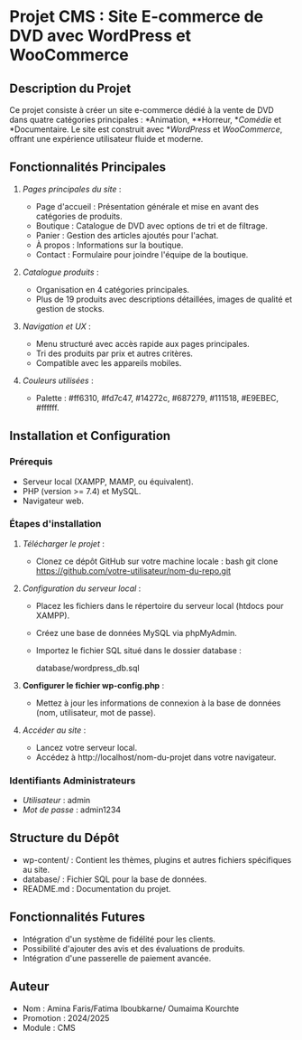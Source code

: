# Projet CMS : Site E-commerce de DVD avec WordPress et WooCommerce

## Description du Projet
Ce projet consiste à créer un site e-commerce dédié à la vente de DVD dans quatre catégories principales : *Animation, **Horreur, **Comédie* et *Documentaire. Le site est construit avec **WordPress* et *WooCommerce*, offrant une expérience utilisateur fluide et moderne.

## Fonctionnalités Principales

1. *Pages principales du site* :
   - Page d'accueil : Présentation générale et mise en avant des catégories de produits.
   - Boutique : Catalogue de DVD avec options de tri et de filtrage.
   - Panier : Gestion des articles ajoutés pour l'achat.
   - À propos : Informations sur la boutique.
   - Contact : Formulaire pour joindre l'équipe de la boutique.

2. *Catalogue produits* :
   - Organisation en 4 catégories principales.
   - Plus de 19 produits avec descriptions détaillées, images de qualité et gestion de stocks.

3. *Navigation et UX* :
   - Menu structuré avec accès rapide aux pages principales.
   - Tri des produits par prix et autres critères.
   - Compatible avec les appareils mobiles.

4. *Couleurs utilisées* :
   - Palette : #ff6310, #fd7c47, #14272c, #687279, #111518, #E9EBEC, #ffffff.

## Installation et Configuration

### Prérequis
- Serveur local (XAMPP, MAMP, ou équivalent).
- PHP (version >= 7.4) et MySQL.
- Navigateur web.

### Étapes d'installation

1. *Télécharger le projet* :
   - Clonez ce dépôt GitHub sur votre machine locale :
     bash
     git clone https://github.com/votre-utilisateur/nom-du-repo.git
     

2. *Configuration du serveur local* :
   - Placez les fichiers dans le répertoire du serveur local (htdocs pour XAMPP).
   - Créez une base de données MySQL via phpMyAdmin.
   - Importez le fichier SQL situé dans le dossier database :
     
     database/wordpress_db.sql
     

3. **Configurer le fichier wp-config.php** :
   - Mettez à jour les informations de connexion à la base de données (nom, utilisateur, mot de passe).

4. *Accéder au site* :
   - Lancez votre serveur local.
   - Accédez à http://localhost/nom-du-projet dans votre navigateur.

### Identifiants Administrateurs
- *Utilisateur* : admin
- *Mot de passe* : admin1234

## Structure du Dépôt

- wp-content/ : Contient les thèmes, plugins et autres fichiers spécifiques au site.
- database/ : Fichier SQL pour la base de données.
- README.md : Documentation du projet.




## Fonctionnalités Futures
- Intégration d'un système de fidélité pour les clients.
- Possibilité d'ajouter des avis et des évaluations de produits.
- Intégration d'une passerelle de paiement avancée.

## Auteur
- Nom : Amina Faris/Fatima Iboubkarne/ Oumaima Kourchte
- Promotion : 2024/2025
- Module : CMS
